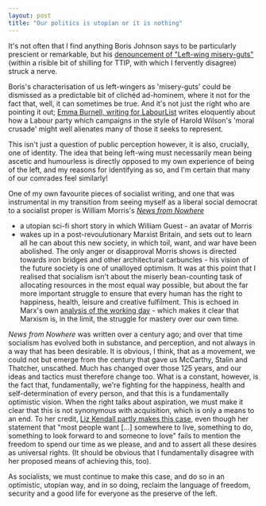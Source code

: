 ```yaml
---
layout: post
title: "Our politics is utopian or it is nothing"
---
```


It's not often that I find anything Boris Johnson says to be particularly
prescient or remarkable, but his [denouncement of "Left-wing misery-guts"](http://www.telegraph.co.uk/news/politics/11173369/This-trade-deal-with-America-would-have-Churchill-beaming.html)
(within a risible bit of shilling for TTIP, with which I fervently disagree) struck a nerve.

Boris's characterisation of us left-wingers as 'misery-guts' could be dismissed
as a predictable bit of clich&eacute;d ad-hominem, where it not for the fact that,
well, it can sometimes be true. And it's not just the right who are pointing it
out; [Emma Burnell, writing for LabourList](http://labourlist.org/2015/06/whats-so-moral-about-a-crusade/?utm_source=feedburner&utm_medium=feed&utm_campaign=Feed%3A+LabourListLatestPosts+%28LabourList%29)
writes eloquently about how a Labour party which campaigns in the style of
Harold Wilson's 'moral crusade' might well alienates many of those it seeks to
represent.

This isn't just a question of public perception however, it is also, crucially,
one of identity. The idea that being left-wing must necessarily mean being ascetic
and humourless is directly opposed to my own experience of being of the left,
and my reasons for identifying as so, and I'm certain that many of our comrades
feel similarly!

One of my own favourite pieces of socialist writing, and one that was
instrumental in my transition from seeing myself as a liberal social democrat to
a socialist proper is William Morris's [*News from
Nowhere*](https://www.marxists.org/archive/morris/works/1890/nowhere/nowhere.htm)
- a utopian sci-fi short story in which William Guest - an avatar of Morris
- wakes up in a post-revoulutionary Marxist Britain, and sets out to learn all
he can about this new society, in which toil, want, and war have been abolished.
The only anger or disapproval Morris shows is directed towards iron bridges and
other architectural carbuncles - his vision of the future society is one of
unalloyed optimism. It was at this point that I realised that socialism isn't
about the miserly bean-counting task of allocating resources in the most equal
way possible, but about the far more important struggle to ensure that every
human has the right to happiness, health, leisure and creative fulfilment. This
is echoed in Marx's own [analysis of the working
day](https://www.marxists.org/archive/marx/works/1867-c1/ch10.htm) - which makes
it clear that Marxism is, in the limit, the struggle for mastery over our own
time.

*News from Nowhere* was written over a century ago; and over that time socialism
has evolved both in substance, and perception, and not always in a way that has
been desirable. It is obvious, I think, that as a movement, we could not but
emerge from the century that gave us McCarthy, Stalin and Thatcher, unscathed.
Much has changed over those 125 years, and our ideas and tactics must therefore
change too. What is a constant, however, is the fact that, fundamentally, we're
fighting for the happiness, health and self-determination of every person, and
that this is a fundamentally optimistic vision. When the right talks about
aspiration, we must make it clear that this is not synonymous with acquisition,
which is only a means to an end. To her credit, [Liz Kendall partly makes this case](http://www.independent.co.uk/news/uk/politics/liz-kendall-is-labours-smart-articulate-rising-star-the-heir-to-tony-blair-10271517.html),
even though her statement that "most people want [...] somewhere to live, something to do,
something to look forward to and someone to love" fails to mention the freedom
to spend our time as we please, and and to assert all these desires as
universal rights. (It should be obvious that I fundamentally disagree with her
proposed means of achieving this, too).

As socialists, we must continue to make this case, and do so
in an optimistic, utopian way, and in so doing, reclaim the language of freedom,
security and a good life for everyone as the preserve of the left.
